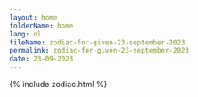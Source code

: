 ```yaml
---
layout: home
folderName: home
lang: nl
fileName: zodiac-for-given-23-september-2023
permalink: zodiac-for-given-23-september-2023
date: 23-09-2023
---
```

{% include zodiac.html %}
